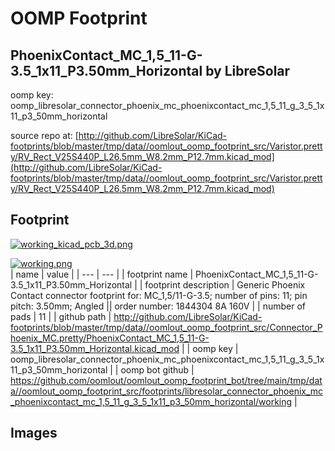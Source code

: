 # OOMP Footprint  
## PhoenixContact_MC_1,5_11-G-3.5_1x11_P3.50mm_Horizontal  by LibreSolar  
  
oomp key: oomp_libresolar_connector_phoenix_mc_phoenixcontact_mc_1,5_11_g_3_5_1x11_p3_50mm_horizontal  
  
source repo at: [http://github.com/LibreSolar/KiCad-footprints/blob/master/tmp/data//oomlout_oomp_footprint_src/Varistor.pretty/RV_Rect_V25S440P_L26.5mm_W8.2mm_P12.7mm.kicad_mod](http://github.com/LibreSolar/KiCad-footprints/blob/master/tmp/data//oomlout_oomp_footprint_src/Varistor.pretty/RV_Rect_V25S440P_L26.5mm_W8.2mm_P12.7mm.kicad_mod)  
## Footprint  
  
[![working_kicad_pcb_3d.png](working_kicad_pcb_3d_600.png)](working_kicad_pcb_3d.png)  
  
[![working.png](working_600.png)](working.png)  
| name | value | 
| --- | --- | 
| footprint name | PhoenixContact_MC_1,5_11-G-3.5_1x11_P3.50mm_Horizontal | 
| footprint description | Generic Phoenix Contact connector footprint for: MC_1,5/11-G-3.5; number of pins: 11; pin pitch: 3.50mm; Angled || order number: 1844304 8A 160V | 
| number of pads | 11 | 
| github path | http://github.com/LibreSolar/KiCad-footprints/blob/master/tmp/data//oomlout_oomp_footprint_src/Connector_Phoenix_MC.pretty/PhoenixContact_MC_1,5_11-G-3.5_1x11_P3.50mm_Horizontal.kicad_mod | 
| oomp key | oomp_libresolar_connector_phoenix_mc_phoenixcontact_mc_1,5_11_g_3_5_1x11_p3_50mm_horizontal | 
| oomp bot github | https://github.com/oomlout/oomlout_oomp_footprint_bot/tree/main/tmp/data//oomlout_oomp_footprint_src/footprints/libresolar_connector_phoenix_mc_phoenixcontact_mc_1,5_11_g_3_5_1x11_p3_50mm_horizontal/working | 
## Images  
